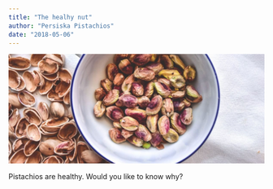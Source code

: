 ```yaml
---
title: "The healhy nut"
author: "Persiska Pistachios"
date: "2018-05-06"
---
```


![What we love](../../img/1200/235x100/07.jpg)

Pistachios are healthy. Would you like to know why?
